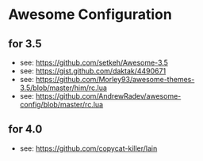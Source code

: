 # Awesome Configuration


## for 3.5
- see: https://github.com/setkeh/Awesome-3.5
- see: https://gist.github.com/daktak/4490671
- see: https://github.com/Morley93/awesome-themes-3.5/blob/master/him/rc.lua
- see: https://github.com/AndrewRadev/awesome-config/blob/master/rc.lua

## for 4.0
- see: https://github.com/copycat-killer/lain
